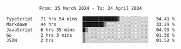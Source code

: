 <div align="center">
<p style="text-align: center;">
<!--START_SECTION:waka-->

```txt
From: 25 March 2024 - To: 24 April 2024

TypeScript   71 hrs 54 mins  █████████████▓░░░░░░░░░░░   54.41 %
Markdown     44 hrs          ████████▒░░░░░░░░░░░░░░░░   33.29 %
JavaScript   6 hrs 35 mins   █▒░░░░░░░░░░░░░░░░░░░░░░░   04.99 %
Go           2 hrs 3 mins    ▒░░░░░░░░░░░░░░░░░░░░░░░░   01.56 %
JSON         2 hrs           ▒░░░░░░░░░░░░░░░░░░░░░░░░   01.52 %
```

<!--END_SECTION:waka-->
</p>
</div>
